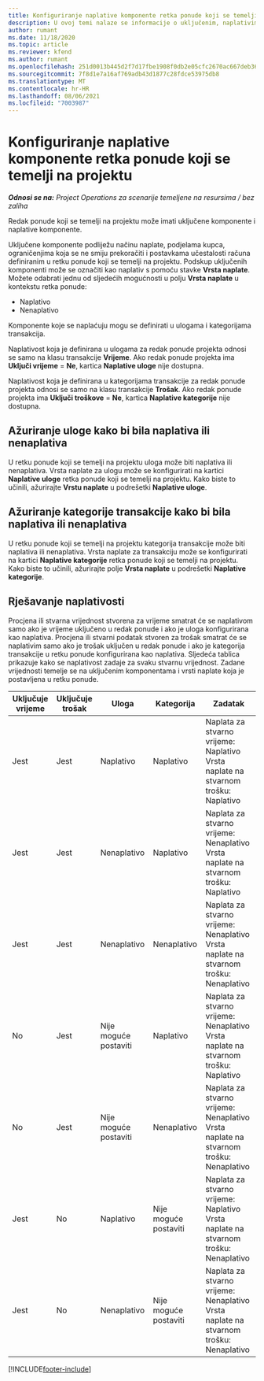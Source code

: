 ```yaml
---
title: Konfiguriranje naplative komponente retka ponude koji se temelji na projektu
description: U ovoj temi nalaze se informacije o uključenim, naplativim i nenaplativim komponentama u redcima ponude koji se temelje na projektu.
author: rumant
ms.date: 11/18/2020
ms.topic: article
ms.reviewer: kfend
ms.author: rumant
ms.openlocfilehash: 251d0013b445d2f7d17fbe1908f0db2e05cfc2670ac667deb363c98f608a2aef
ms.sourcegitcommit: 7f8d1e7a16af769adb43d1877c28fdce53975db8
ms.translationtype: MT
ms.contentlocale: hr-HR
ms.lasthandoff: 08/06/2021
ms.locfileid: "7003987"
---
```

# <a name="configure-the-chargeable-components-of-a-project-based-quote-line"></a>Konfiguriranje naplative komponente retka ponude koji se temelji na projektu

_**Odnosi se na:** Project Operations za scenarije temeljene na resursima / bez zaliha_

Redak ponude koji se temelji na projektu može imati uključene komponente i naplative komponente.

Uključene komponente podliježu načinu naplate, podjelama kupca, ograničenjima koja se ne smiju prekoračiti i postavkama učestalosti računa definiranim u retku ponude koji se temelji na projektu.
Podskup uključenih komponenti može se označiti kao naplativ s pomoću stavke **Vrsta naplate**. Možete odabrati jednu od sljedećih mogućnosti u polju **Vrsta naplate** u kontekstu retka ponude:

   - Naplativo
   - Nenaplativo

Komponente koje se naplaćuju mogu se definirati u ulogama i kategorijama transakcija.

Naplativost koja je definirana u ulogama za redak ponude projekta odnosi se samo na klasu transakcije **Vrijeme**. Ako redak ponude projekta ima **Uključi vrijeme** = **Ne**, kartica **Naplative uloge** nije dostupna.

Naplativost koja je definirana u kategorijama transakcije za redak ponude projekta odnosi se samo na klasu transakcije **Trošak**. Ako redak ponude projekta ima **Uključi troškove** = **Ne**, kartica **Naplative kategorije** nije dostupna.

## <a name="update-a-role-to-be-chargeable-or-non-chargeable"></a>Ažuriranje uloge kako bi bila naplativa ili nenaplativa
U retku ponude koji se temelji na projektu uloga može biti naplativa ili nenaplativa. Vrsta naplate za ulogu može se konfigurirati na kartici **Naplative uloge** retka ponude koji se temelji na projektu. Kako biste to učinili, ažurirajte **Vrstu naplate** u podrešetki **Naplative uloge**. 

## <a name="update-a-transaction-category-to-be-chargeable-or-non-chargeable"></a>Ažuriranje kategorije transakcije kako bi bila naplativa ili nenaplativa
U retku ponude koji se temelji na projektu kategorija transakcije može biti naplativa ili nenaplativa. Vrsta naplate za transakciju može se konfigurirati na kartici **Naplative kategorije** retka ponude koji se temelji na projektu. Kako biste to učinili, ažurirajte polje **Vrsta naplate** u podrešetki **Naplative kategorije**. 

## <a name="resolve-chargeability"></a>Rješavanje naplativosti

Procjena ili stvarna vrijednost stvorena za vrijeme smatrat će se naplativom samo ako je vrijeme uključeno u redak ponude i ako je uloga konfigurirana kao naplativa.
Procjena ili stvarni podatak stvoren za trošak smatrat će se naplativim samo ako je trošak uključen u redak ponude i ako je kategorija transakcije u retku ponude konfigurirana kao naplativa. Sljedeća tablica prikazuje kako se naplativost zadaje za svaku stvarnu vrijednost. Zadane vrijednosti temelje se na uključenim komponentama i vrsti naplate koja je postavljena u retku ponude.

| Uključuje vrijeme | Uključuje trošak | Uloga | Kategorija | Zadatak |
| --- | --- | --- | --- | --- |
| Jest | Jest | Naplativo | Naplativo | Naplata za stvarno vrijeme: Naplativo </br>Vrsta naplate na stvarnom trošku: Naplativo |
| Jest | Jest | Nenaplativo | Naplativo | Naplata za stvarno vrijeme: Nenaplativo </br>Vrsta naplate na stvarnom trošku: Naplativo |
| Jest | Jest | Nenaplativo | Nenaplativo | Naplata za stvarno vrijeme: Nenaplativo </br>Vrsta naplate na stvarnom trošku: Nenaplativo |
| No | Jest | Nije moguće postaviti | Naplativo | Naplata za stvarno vrijeme: Nenaplativo </br>Vrsta naplate na stvarnom trošku: Naplativo |
| No | Jest | Nije moguće postaviti | Nenaplativo | Naplata za stvarno vrijeme: Nenaplativo </br>Vrsta naplate na stvarnom trošku: Nenaplativo |
| Jest | No | Naplativo | Nije moguće postaviti | Naplata za stvarno vrijeme: Naplativo </br>Vrsta naplate na stvarnom trošku: Nenaplativo |
| Jest | No | Nenaplativo | Nije moguće postaviti | Naplata za stvarno vrijeme: Nenaplativo </br> Vrsta naplate na stvarnom trošku: Nenaplativo |


[!INCLUDE[footer-include](../includes/footer-banner.md)]